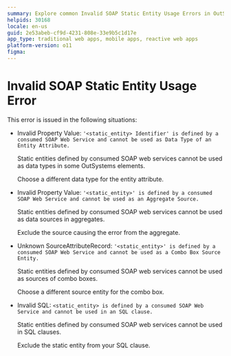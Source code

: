 ```yaml
---
summary: Explore common Invalid SOAP Static Entity Usage Errors in OutSystems 11 (O11) and their solutions.
helpids: 30168
locale: en-us
guid: 2e53abeb-cf9d-4231-808e-33e9b5c1d17e
app_type: traditional web apps, mobile apps, reactive web apps
platform-version: o11
figma:
---
```


# Invalid SOAP Static Entity Usage Error

This error is issued in the following situations:

  * Invalid Property Value: `'<static_entity> Identifier' is defined by a consumed SOAP Web Service and cannot be used as Data Type of an Entity Attribute.`

    Static entities defined by consumed SOAP web services cannot be used as data types in some OutSystems elements.

    Choose a different data type for the entity attribute.

  * Invalid Property Value: `'<static_entity>' is defined by a consumed SOAP Web Service and cannot be used as an Aggregate Source.`

    Static entities defined by consumed SOAP web services cannot be used as data sources in aggregates.

    Exclude the source causing the error from the aggregate.

  * Unknown SourceAttributeRecord: `'<static_entity>' is defined by a consumed SOAP Web Service and cannot be used as a Combo Box Source Entity.`

    Static entities defined by consumed SOAP web services cannot be used as sources of combo boxes.

    Choose a different source entity for the combo box.

  * Invalid SQL: `<static_entity> is defined by a consumed SOAP Web Service and cannot be used in an SQL clause.`

    Static entities defined by consumed SOAP web services cannot be used in SQL clauses.

    Exclude the static entity from your SQL clause.

